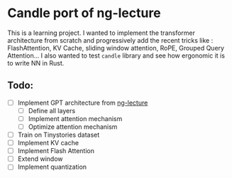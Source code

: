 # Candle port of ng-lecture

This is a learning project.
I wanted to implement the transformer architecture from scratch and progressively add the recent tricks like : FlashAttention, KV Cache, sliding window attention, RoPE, Grouped Query Attention...
I also wanted to test `candle` library and see how ergonomic it is to write NN in Rust.

## Todo:

- [ ] Implement GPT architecture from [ng-lecture](https://github.com/karpathy/ng-video-lecture)
  - [ ] Define all layers
  - [ ] Implement attention mechanism
  - [ ] Optimize attention mechanism
- [ ] Train on Tinystories dataset
- [ ] Implement KV cache
- [ ] Implement Flash Attention
- [ ] Extend window
- [ ] Implement quantization
